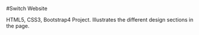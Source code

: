 #Switch Website

HTML5, CSS3, Bootstrap4 Project.
Illustrates the different design sections in the page.  
